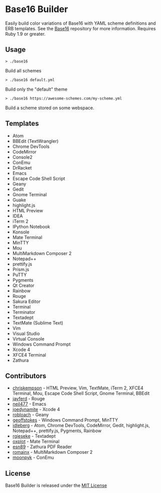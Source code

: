 # Base16 Builder
Easily build color variations of Base16 with YAML scheme definitions and ERB templates.
See the [Base16](https://github.com/chriskempson/base16) repository for more information.
Requires Ruby 1.9 or greater.

## Usage
    > ./base16
Build all schemes

    > ./base16 default.yml
Build only the "default" theme

    > ./base16 https://awesome-schemes.com/my-scheme.yml
Build a scheme stored on some webspace.

## Templates
* Atom
* BBEdit (TextWrangler)
* Chrome DevTools
* CodeMirror
* Console2
* ConEmu
* DrRacket
* Emacs
* Escape Code Shell Script
* Geany
* Gedit
* Gnome Terminal
* Guake
* highlight.js
* HTML Preview
* IDEA
* iTerm 2
* IPython Notebook
* Konsole
* Mate Terminal
* MinTTY
* Mou
* MultiMarkdown Composer 2
* Notepad++
* prettify.js
* Prism.js
* PuTTY
* Pygments
* Qt Creator
* Rainbow
* Rouge
* Sakura Editor
* Terminal
* Terminator
* Textadept
* TextMate (Sublime Text)
* Vim
* Visual Studio
* Virtual Console
* Windows Command Prompt
* Xcode 4
* XFCE4 Terminal
* Zathura

## Contributors
* [chriskempson](https://github.com/chriskempson) - HTML Preview, Vim, TextMate, iTerm 2, XFCE4 Terminal, Mou, Escape Code Shell Script, Gnome Terminal, BBEdit
* [jayferd](https://github.com/jayferd) - Rouge
* [neil477](https://github.com/neil477) - Emacs
* [joedynamite](https://github.com/joedynamite) - Xcode 4
* [robloach](https://github.com/robloach) - Geany
* [geoffstokes](https://github.com/geoffstokes) - Windows Command Prompt, MinTTY
* [idleberg](https://github.com/idleberg) - Atom, Chrome DevTools, CodeMirror, Gedit, highlight.js, Notepad++, prettify.js, Pygments, Rainbow
* [rgieseke](https://github.com/rgieseke) - Textadept
* [oxplot](https://github.com/oxplot) - Mate Terminal
* [esn89](https://github.com/esn89) - Zathura PDF Reader
* [romainx](https://github.com/romainx) - MultiMarkdown Composer 2
* [moonpyk](https://github.com/moonpyk) - ConEmu

## License
Base16 Builder is released under the [MIT License](https://github.com/chriskempson/base16-builder/blob/master/LICENSE.md)
